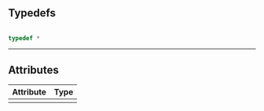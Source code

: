 # 
  

## Typedefs

```cpp

typedef *
```  
  
---
  

## Attributes
  
| Attribute | Type |
|---------- | ---- |
|  |  |

